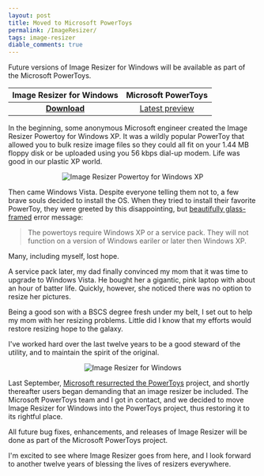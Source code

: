 ```yaml
---
layout: post
title: Moved to Microsoft PowerToys
permalink: /ImageResizer/
tags: image-resizer
diable_comments: true
---
```


Future versions of Image Resizer for Windows will be available as part of the Microsoft PowerToys.

| Image Resizer for Windows | Microsoft PowerToys |
|:-------------------------:|:-------------------:|
| [**Download**][1]         | [Latest preview][2] |

In the beginning, some anonymous Microsoft engineer created the Image Resizer Powertoy for Windows XP. It was a wildly popular PowerToy that allowed you to bulk resize image files so they could all fit on your 1.44 MB floppy disk or be uploaded using you 56 kbps dial-up modem. Life was good in our plastic XP world.

<p style="text-align:center"><img src="{{ "/attachments/ImageResizerXP.png" | absolute_url }}" alt="Image Resizer Powertoy for Windows XP"></p>

Then came Windows Vista. Despite everyone telling them not to, a few brave souls decided to install the OS. When they tried to install their favorite PowerToy, they were greeted by this disappointing, but [beautifully glass-framed](https://en.wikipedia.org/wiki/Windows_Aero) error message:

> The powertoys require Windows XP or a service pack. They will not function on a version of Windows eariler or later then Windows XP.

Many, including myself, lost hope.

A service pack later, my dad finally convinced my mom that it was time to upgrade to Windows Vista. He bought her a
gigantic, pink laptop with about an hour of batter life. Quickly, however, she noticed there was no option to
resize her pictures.

Being a good son with a BSCS degree fresh under my belt, I set out to help my mom with her resizing problems. Little did I know that my efforts would restore resizing hope to the galaxy.

I've worked hard over the last twelve years to be a good steward of the utility, and to maintain the spirit of the original.

<p style="text-align:center"><img src="{{ "/attachments/ImageResizer31.png" | absolute_url }}" alt="Image Resizer for Windows"></p>

Last September, [Microsoft resurrected the PowerToys][3] project, and shortly thereafter users began demanding that an image resizer be included. The Microsoft PowerToys team and I got in contact, and we decided to move Image Resizer for Windows into the PowerToys project, thus restoring it to its rightful place.

All future bug fixes, enhancements, and releases of Image Resizer will be done as part of the Microsoft PowerToys project.

I'm excited to see where Image Resizer goes from here, and I look forward to another twelve years of blessing the lives of resizers everywhere.


  [1]: https://github.com/bricelam/ImageResizer/releases/download/v3.1.2/ImageResizerSetup-3.1.2.exe
  [2]: https://github.com/microsoft/PowerToys/releases/latest
  [3]: https://insider.windows.com/en-us/articles/announcing-the-first-preview-and-code-release-of-powertoys/
